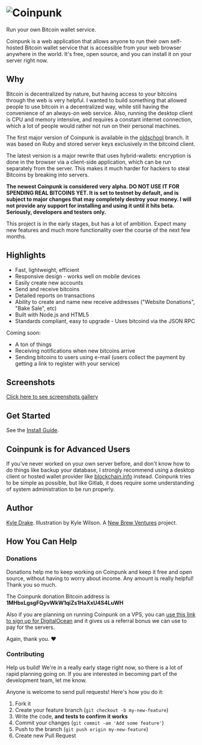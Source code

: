 # ![Coinpunk](http://i.imgur.com/m1diPkP.png)

Run your own Bitcoin wallet service.

Coinpunk is a web application that allows anyone to run their own self-hosted Bitcoin wallet service that is accessible from your web browser anywhere in the world. It's free, open source, and you can install it on your server right now.

## Why

Bitcoin is decentralized by nature, but having access to your bitcoins through the web is very helpful. I wanted to build something that allowed people to use bitcoin in a decentralized way, while still having the convenience of an always-on web service. Also, running the desktop client is CPU and memory intensive, and requires a constant internet connection, which a lot of people would rather not run on their personal machines.

The first major version of Coinpunk is available in the [oldschool](https://github.com/kyledrake/coinpunk/tree/oldschool) branch. It was based on Ruby and stored server keys exclusively in the bitcoind client.

The latest version is a major rewrite that uses hybrid-wallets: encryption is done in the browser via a client-side application, which can be run separately from the server. This makes it much harder for hackers to steal Bitcoins by breaking into servers.

**The newest Coinpunk is considered very alpha. DO NOT USE IT FOR SPENDING REAL BITCOINS YET. It is set to testnet by default, and is subject to major changes that may completely destroy your money. I will not provide any support for installing and using it until it hits beta. Seriously, developers and testers only.**

This project is in the early stages, but has a lot of ambition. Expect many new features and much more functionality over the course of the next few months.

## Highlights

* Fast, lightweight, efficient
* Responsive design - works well on mobile devices
* Easily create new accounts
* Send and receive bitcoins
* Detailed reports on transactions
* Ability to create and name new receive addresses ("Website Donations", "Bake Sale", etc)
* Built with Node.js and HTML5
* Standards compliant, easy to upgrade - Uses bitcoind via the JSON RPC

Coming soon:

* A ton of things
* Receiving notifications when new bitcoins arrive
* Sending bitcoins to users using e-mail (users collect the payment by getting a link to register with your service)

## Screenshots

[Click here to see screenshots gallery](https://www.dropbox.com/sh/d66dfzd5ehwae4g/leq-ca3fia)

## Get Started

See the [Install Guide](https://github.com/kyledrake/coinpunk/blob/master/docs/INSTALL.md).

## Coinpunk is for Advanced Users

If you've never worked on your own server before, and don't know how to do things like backup your database, I strongly recommend using a desktop client or hosted wallet provider like [blockchain.info](http://blockchain.info) instead. Coinpunk tries to be simple as possible, but like Gitlab, it does require some understanding of system administration to be run properly.

## Author

[Kyle Drake](http://kyledrake.net). Illustration by Kyle Wilson. A [New Brew Ventures](http://netbrewventures.com) project.

## How You Can Help

### Donations

Donations help me to keep working on Coinpunk and keep it free and open source, without having to worry about income. Any amount is really helpful! Thank you so much.

The Coinpunk donation Bitcoin address is **1MHbxLgsgFQyvWkW1qiZs1HaXxU4S4LuWH**

Also if you are planning on running Coinpunk on a VPS, you can [use this link to sign up for DigitalOcean](https://www.digitalocean.com/?refcode=4be99ecc05b4) and it gives us a referral bonus we can use to pay for the servers.

Again, thank you. :heart:

### Contributing

Help us build! We're in a really early stage right now, so there is a lot of rapid planning going on. If you are interested in becoming part of the development team, let me know.

Anyone is welcome to send pull requests! Here's how you do it:

1. Fork it
2. Create your feature branch (`git checkout -b my-new-feature`)
3. Write the code, **and tests to confirm it works**
4. Commit your changes (`git commit -am 'Add some feature'`)
5. Push to the branch (`git push origin my-new-feature`)
6. Create new Pull Request
